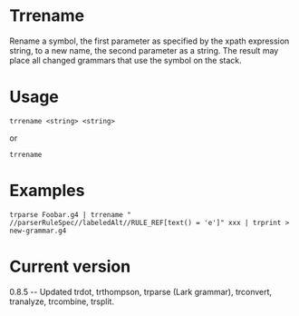 # Trrename

Rename a symbol, the first parameter as specified by the xpath expression string,
to a new name, the second parameter as a string. The result may place all changed
grammars that use the symbol on the stack.

# Usage

    trrename <string> <string>

or

    trrename 

# Examples

    trparse Foobar.g4 | trrename " //parserRuleSpec//labeledAlt//RULE_REF[text() = 'e']" xxx | trprint > new-grammar.g4

# Current version

0.8.5 -- Updated trdot, trthompson, trparse (Lark grammar), trconvert, tranalyze, trcombine, trsplit.
